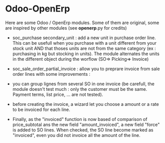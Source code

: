 # Odoo-OpenErp
Here are some Odoo / OpenErp modules.
Some of them are original, some are inspired by other modules (see __openerp__.py for credits)

- soc_purchase secondary_unit : add a new unit in purchase order line. This can be usefull when you purchase with a unit different from your stock unit AND that thoses units are not from the same category (ex : purchasing in kg but stocking in units). The module alternates the units in the different object  during the worflow (SO=> Picking=> Invoice)


- soc_sale_order_partial_invoice : allow you to preprare invoice from sale order lines with some improvements :
-   you can group lignes from several SO in one invoice (be carefull, the module doesn't test much : only the customer must be the same. Payment terms, list price, ... are not tested).
-   before creating the invoice, a wizard let you  choose a amount or a rate to be invoiced for each line.
-   Finally, as the "invoiced" function is now based of comparison of price_subtotal ans the new field "amount_invoiced", a new field "force" is added to SO lines. When checked, the SO line become marked as "invoiced", even you did not  invoice all the amount of the line.

